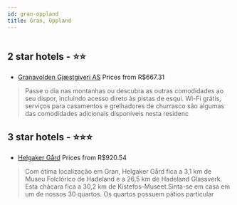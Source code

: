 ```yaml
---
id: gran-oppland
title: Gran, Oppland
---
```


<center><img src="https://i.travelapi.com/hotels/15000000/14660000/14656200/14656104/43f30c43_z.jpg" alt="" /></center>


##  2 star hotels - ⭐️⭐️

-    [Granavolden Gjæstgiveri AS](https://www.hurb.com/br/aud/https://www.hurb.com/br/hotels/gran/granavolden-gjaestgiveri-as-HT-0QUD?cmp=18055) Prices from R$667.31
   > Passe o dia nas montanhas ou descubra as outras comodidades ao seu dispor, incluindo acesso direto às pistas de esqui. Wi-Fi grátis, serviços para casamentos e grelhadores de churrasco são algumas das comodidades adicionais disponíveis nesta residenc

##  3 star hotels - ⭐️⭐️⭐️

-    [Helgaker Gård](https://www.hurb.com/br/aud/https://www.hurb.com/br/hotels/gran/helgaker-gard-HT-1ZJA?cmp=18055) Prices from R$920.54
   > Com ótima localização em Gran, Helgaker Gård fica a 3,1 km de Museu Folclórico de Hadeland e a 26,5 km de Hadeland Glassverk.  Esta chácara fica a 30,2 km de Kistefos-Museet.Sinta-se em casa em um de nossos 30 quartos. Os quartos possuem pátios particular
